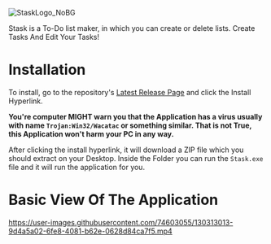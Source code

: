 ![StaskLogo_NoBG](https://user-images.githubusercontent.com/74603055/130187090-be1bac38-bf6a-4582-b3f4-1851fe0cb7be.png)

Stask is a To-Do list maker, in which you can create or delete lists. Create Tasks And Edit Your Tasks!

# Installation 
To install, go to the repository's [Latest Release Page](https://github.com/RefinedDev/Stask/releases) and click the Install Hyperlink.

**You're computer MIGHT warn you that the Application has a virus usually with name `Trojan:Win32/Wacatac` or something similar. That is not True, this Application won't harm your PC in any way.**

After clicking the install hyperlink, it will download a ZIP file which you should extract on your Desktop. 
Inside the Folder you can run the `Stask.exe` file and it will run the application for you.

# Basic View Of The Application

https://user-images.githubusercontent.com/74603055/130313013-9d4a5a02-6fe8-4081-b62e-0628d84ca7f5.mp4